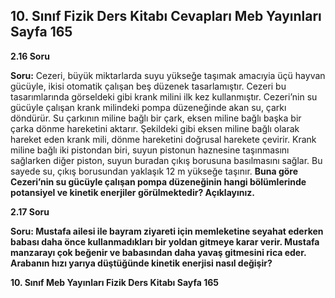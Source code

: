 ## 10. Sınıf Fizik Ders Kitabı Cevapları Meb Yayınları Sayfa 165

**2.16 Soru**

**Soru:** Cezeri, büyük miktarlarda suyu yükseğe taşımak amacıyia üçü hayvan gücüyle, ikisi otomatik çalışan beş düzenek tasarlamıştır. Cezeri bu tasarımlarında görseldeki gibi krank milini ilk kez kullanmıştır. Cezeri’nin su gücüyle çalışan krank milindeki pompa düzeneğinde akan su, çarkı döndürür. Su çarkının miline bağlı bir çark, eksen miline bağlı başka bir çarka dönme hareketini aktarır. Şekildeki gibi eksen miline bağlı olarak hareket eden krank mili, dönme hareketini doğrusal harekete çevirir. Krank miline bağlı iki pistondan biri, suyun pistonun haznesine taşınmasını sağlarken diğer piston, suyun buradan çıkış borusuna basılmasını sağlar. Bu sayede su, çıkış borusundan yaklaşık 12 m yükseğe taşınır. **Buna göre Cezeri’nin su gücüyle çalışan pompa düzeneğinin hangi bölümlerinde potansiyel ve kinetik enerjiler görülmektedir? Açıklayınız.**

**2.17 Soru**

**Soru: Mustafa ailesi ile bayram ziyareti için memleketine seyahat ederken babası daha önce kullanmadıkları bir yoldan gitmeye karar verir. Mustafa manzarayı çok beğenir ve babasından daha yavaş gitmesini rica eder. Arabanın hızı yarıya düştüğünde kinetik enerjisi nasıl değişir?**

**10. Sınıf Meb Yayınları Fizik Ders Kitabı Sayfa 165**